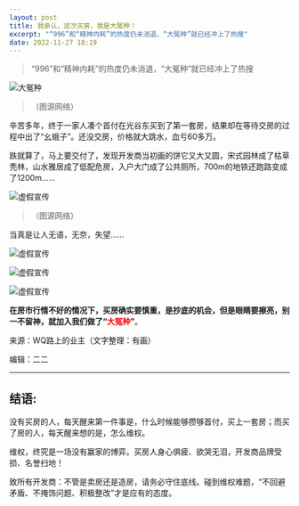 ```yaml
---
layout: post
title: 我承认，这次买房，我是大冤种！
excerpt: "“996”和“精神内耗”的热度仍未消退，“大冤种”就已经冲上了热搜"
date: 2022-11-27 18:19
---
```



> “996”和“精神内耗”的热度仍未消退，“大冤种”就已经冲上了热搜

![大冤种](/images/i-admit-that-i-was-idiot-1.png)
> （图源网络）

辛苦多年，终于一家人凑个首付在光谷东买到了第一套房，结果却在等待交房的过程中出了“幺蛾子”。还没交房，价格就大跳水，血亏60多万。

跌就算了，马上要交付了，发现开发商当初画的饼它又大又圆，宋式园林成了枯草秃林，山水雅居成了低配危房，入户大门成了公共厕所，700m的地铁还跑路变成了1200m……

![虚假宣传](/images/i-admit-that-i-was-idiot-2.png)
> （图源网络）

当真是让人无语，无奈，失望……

![虚假宣传](/images/i-admit-that-i-was-idiot-3.jpg)

![虚假宣传](/images/i-admit-that-i-was-idiot-4.jpg)

![虚假宣传](/images/i-admit-that-i-was-idiot-5.jpg)

**在房市行情不好的情况下，买房确实要慎重，是抄底的机会，但是眼睛要擦亮，别一不留神，就加入我们做了“<span style="color:red">大冤种</span>”**。

来源：WQ路上的业主（文字整理：有画）

编辑：二二

---
## 结语:

没有买房的人，每天醒来第一件事是，什么时候能够攒够首付，买上一套房；而买了房的人，每天醒来想的是，怎么维权。

维权，终究是一场没有赢家的博弈。买房人身心俱疲、欲哭无泪，开发商品牌受损、名誉扫地！

致所有开发商：不管是卖房还是造房，请务必守住底线。碰到维权难题，“不回避矛盾、不掩饰问题、积极整改”才是应有的态度。